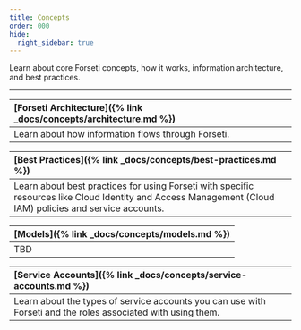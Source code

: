 ```yaml
---
title: Concepts 
order: 000
hide:
  right_sidebar: true
---
```

Learn about core Forseti concepts, how it works, information
architecture, and best practices.

---

| **[Forseti Architecture]({% link _docs/concepts/architecture.md %})** |
| :---------------------------------------------------------------------------- |
| Learn about how information flows through Forseti. |

| **[Best Practices]({% link _docs/concepts/best-practices.md %})** |
| :---------------------------------------------------------------------------- |
| Learn about best practices for using Forseti with specific resources like Cloud Identity and Access Management (Cloud IAM) policies and service accounts. |

| **[Models]({% link _docs/concepts/models.md %})** |
| :---------------------------------------------------------------------------- |
| TBD |

| **[Service Accounts]({% link _docs/concepts/service-accounts.md %})** |
| :---------------------------------------------------------------------------- |
| Learn about the types of service accounts you can use with Forseti and the roles associated with using them. |
